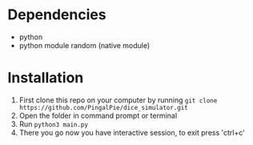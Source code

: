 # Dependencies
- python
- python module random (native module)

# Installation
1. First clone this repo on your computer by running `git clone https://github.com/PingalPie/dice_simulator.git`
2. Open the folder in command prompt or terminal
3. Run `python3 main.py`
4. There you go now you have interactive session, to exit press 'ctrl+c'

